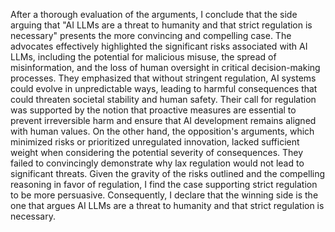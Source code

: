 After a thorough evaluation of the arguments, I conclude that the side arguing that "AI LLMs are a threat to humanity and that strict regulation is necessary" presents the more convincing and compelling case. The advocates effectively highlighted the significant risks associated with AI LLMs, including the potential for malicious misuse, the spread of misinformation, and the loss of human oversight in critical decision-making processes. They emphasized that without stringent regulation, AI systems could evolve in unpredictable ways, leading to harmful consequences that could threaten societal stability and human safety. Their call for regulation was supported by the notion that proactive measures are essential to prevent irreversible harm and ensure that AI development remains aligned with human values. On the other hand, the opposition's arguments, which minimized risks or prioritized unregulated innovation, lacked sufficient weight when considering the potential severity of consequences. They failed to convincingly demonstrate why lax regulation would not lead to significant threats. Given the gravity of the risks outlined and the compelling reasoning in favor of regulation, I find the case supporting strict regulation to be more persuasive. Consequently, I declare that the winning side is the one that argues AI LLMs are a threat to humanity and that strict regulation is necessary.